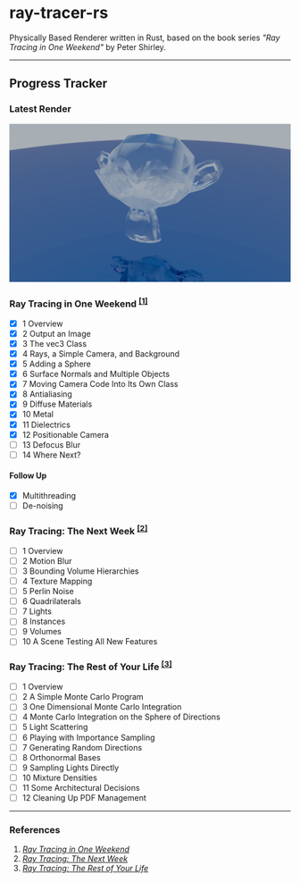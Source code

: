 # ray-tracer-rs
Physically Based Renderer written in Rust, based on the book series *"Ray Tracing in One Weekend"* by Peter Shirley.

---

## Progress Tracker

### Latest Render

![Latest Render](./latest.png)

### Ray Tracing in One Weekend <sup>[[1]](#references)</sup>
- [x] 1 Overview
- [x] 2 Output an Image
- [x] 3 The vec3 Class
- [x] 4 Rays, a Simple Camera, and Background
- [x] 5 Adding a Sphere
- [x] 6 Surface Normals and Multiple Objects
- [x] 7 Moving Camera Code Into Its Own Class
- [x] 8 Antialiasing
- [x] 9 Diffuse Materials
- [x] 10 Metal
- [x] 11 Dielectrics
- [x] 12 Positionable Camera
- [ ] 13 Defocus Blur
- [ ] 14 Where Next?

#### Follow Up
- [x] Multithreading
- [ ] De-noising

### Ray Tracing: The Next Week <sup>[[2]](#references)</sup>
- [ ] 1 Overview
- [ ] 2 Motion Blur
- [ ] 3 Bounding Volume Hierarchies
- [ ] 4 Texture Mapping
- [ ] 5 Perlin Noise
- [ ] 6 Quadrilaterals
- [ ] 7 Lights
- [ ] 8 Instances
- [ ] 9 Volumes
- [ ] 10 A Scene Testing All New Features

### Ray Tracing: The Rest of Your Life <sup>[[3]](#references)</sup>
- [ ] 1 Overview
- [ ] 2 A Simple Monte Carlo Program
- [ ] 3 One Dimensional Monte Carlo Integration
- [ ] 4 Monte Carlo Integration on the Sphere of Directions
- [ ] 5 Light Scattering
- [ ] 6 Playing with Importance Sampling
- [ ] 7 Generating Random Directions
- [ ] 8 Orthonormal Bases
- [ ] 9 Sampling Lights Directly
- [ ] 10 Mixture Densities
- [ ] 11 Some Architectural Decisions
- [ ] 12 Cleaning Up PDF Management

---

### References

1. [_Ray Tracing in One Weekend_](https://raytracing.github.io/books/RayTracingInOneWeekend.html)
2. [_Ray Tracing: The Next Week_](https://raytracing.github.io/books/RayTracingTheNextWeek.html)
3. [_Ray Tracing: The Rest of Your Life_](https://raytracing.github.io/books/RayTracingTheRestOfYourLife.html)